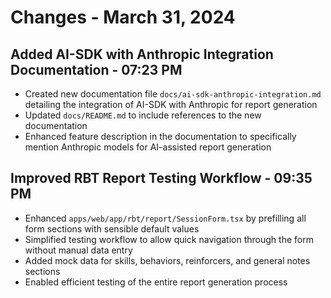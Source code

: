 # Changes - March 31, 2024

## Added AI-SDK with Anthropic Integration Documentation - 07:23 PM

- Created new documentation file `docs/ai-sdk-anthropic-integration.md` detailing the integration of AI-SDK with Anthropic for report generation
- Updated `docs/README.md` to include references to the new documentation
- Enhanced feature description in the documentation to specifically mention Anthropic models for AI-assisted report generation

## Improved RBT Report Testing Workflow - 09:35 PM

- Enhanced `apps/web/app/rbt/report/SessionForm.tsx` by prefilling all form sections with sensible default values
- Simplified testing workflow to allow quick navigation through the form without manual data entry
- Added mock data for skills, behaviors, reinforcers, and general notes sections
- Enabled efficient testing of the entire report generation process
